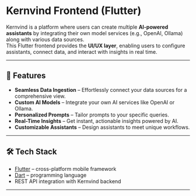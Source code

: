 # Kernvind Frontend (Flutter)

Kernvind is a platform where users can create multiple **AI-powered assistants** by integrating their own model services (e.g., OpenAI, Ollama) along with various data sources.  
This Flutter frontend provides the **UI/UX layer**, enabling users to configure assistants, connect data, and interact with insights in real time.

---

## 🚀 Features
- **Seamless Data Ingestion** – Effortlessly connect your data sources for a comprehensive view.  
- **Custom AI Models** – Integrate your own AI services like OpenAI or Ollama.  
- **Personalized Prompts** – Tailor prompts to your specific queries.  
- **Real-Time Insights** – Get instant, actionable insights powered by AI.  
- **Customizable Assistants** – Design assistants to meet unique workflows.  

---

## 🛠️ Tech Stack
- [Flutter](https://flutter.dev/) – cross-platform mobile framework  
- [Dart](https://dart.dev/) – programming language  
- REST API integration with Kernvind backend  

---